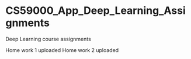 # CS59000_App_Deep_Learning_Assignments
Deep Learning course assignments

Home work 1 uploaded
Home work 2 uploaded
